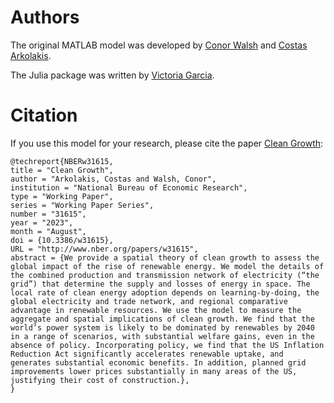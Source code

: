 # Authors
The original MATLAB model was developed by [Conor Walsh](https://www.conor-walsh.com/) and [Costas Arkolakis](https://arkolakis.com/).

The Julia package was written by [Victoria Garcia](vrg2121@columbia.edu).

# Citation
If you use this model for your research, please cite the paper [Clean Growth](https://www.nber.org/papers/w31615):

```
@techreport{NBERw31615,
title = "Clean Growth",
author = "Arkolakis, Costas and Walsh, Conor",
institution = "National Bureau of Economic Research",
type = "Working Paper",
series = "Working Paper Series",
number = "31615",
year = "2023",
month = "August",
doi = {10.3386/w31615},
URL = "http://www.nber.org/papers/w31615",
abstract = {We provide a spatial theory of clean growth to assess the global impact of the rise of renewable energy. We model the details of the combined production and transmission network of electricity (“the grid”) that determine the supply and losses of energy in space. The local rate of clean energy adoption depends on learning-by-doing, the global electricity and trade network, and regional comparative advantage in renewable resources. We use the model to measure the aggregate and spatial implications of clean growth. We find that the world’s power system is likely to be dominated by renewables by 2040 in a range of scenarios, with substantial welfare gains, even in the absence of policy. Incorporating policy, we find that the US Inflation Reduction Act significantly accelerates renewable uptake, and generates substantial economic benefits. In addition, planned grid improvements lower prices substantially in many areas of the US, justifying their cost of construction.},
}
```